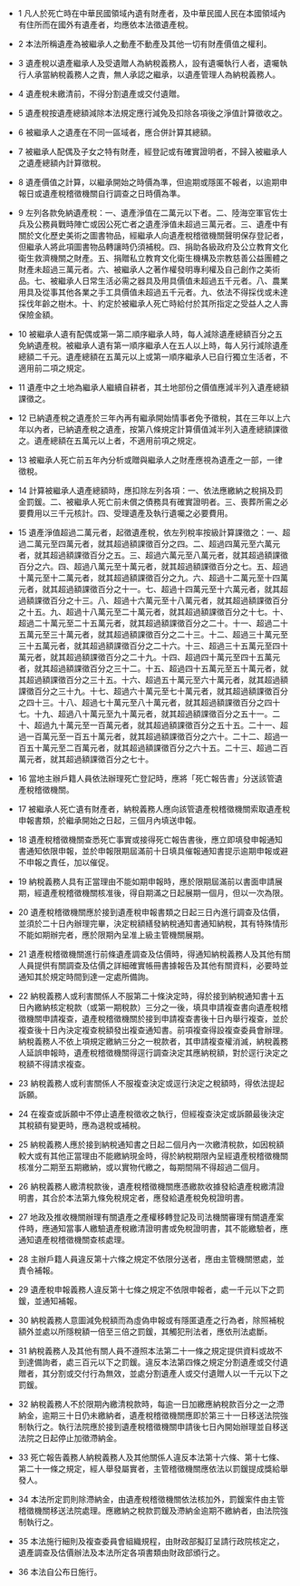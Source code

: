 * 1 凡人於死亡時在中華民國領域內遺有財產者，及中華民國人民在本國領域內有住所而在國外有遺產者，均應依本法徵遺產稅。

* 2 本法所稱遺產為被繼承人之動產不動產及其他一切有財產價值之權利。

* 3 遺產稅以遺產繼承人及受遺贈人為納稅義務人，設有遺囑執行人者，遺囑執行人承當納稅義務人之責，無人承認之繼承，以遺產管理人為納稅義務人。

* 4 遺產稅未繳清前，不得分割遺產或交付遺贈。

* 5 遺產稅按遺產總額減除本法規定應行減免及扣除各項後之淨值計算徵收之。

* 6 被繼承人之遺產在不同一區域者，應合併計算其總額。

* 7 被繼承人配偶及子女之特有財產，經登記或有確實證明者，不歸入被繼承人之遺產總額內計算徵稅。

* 8 遺產價值之計算，以繼承開始之時價為準，但逾期或隱匿不報者，以逾期申報日或遺產稅稽徵機關自行調查之日時價為準。

* 9 左列各款免納遺產稅：一、遺產淨值在二萬元以下者。二、陸海空軍官佐士兵及公務員戰時陣亡或因公死亡者之遺產淨值未超過三萬元者。三、遺產中有關於文化歷史美術之圖書物品，經繼承人向遺產稅稽徵機關聲明保存登記者，但繼承人將此項圖書物品轉讓時仍須補稅。四、捐助各級政府及公立教育文化衛生救濟機關之財產。五、捐贈私立教育文化衛生機構及宗教慈善公益團體之財產未超過三萬元者。六、被繼承人之著作權發明專利權及自己創作之美術品。七、被繼承人日常生活必需之器具及用具價值未超過五千元者。八、農業用具及從事其他各業之手工具價值未超過五千元者。九、依法不得採伐或未達採伐年齡之樹木。十、約定於被繼承人死亡時給付於其所指定之受益人之人壽保險金額。

* 10 被繼承人遺有配偶或第一第二順序繼承人時，每人減除遺產總額百分之五免納遺產稅。被繼承人遺有第一順序繼承人在五人以上時，每人另行減除遺產總額二千元。遺產總額在五萬元以上或第一順序繼承人已自行獨立生活者，不適用前二項之規定。

* 11 遺產中之土地為繼承人繼續自耕者，其土地部份之價值應減半列入遺產總額課徵之。

* 12 已納遺產稅之遺產於三年內再有繼承開始情事者免予徵稅，其在三年以上六年以內者，已納遺產稅之遺產，按第八條規定計算價值減半列入遺產總額課徵之。遺產總額在五萬元以上者，不適用前項之規定。

* 13 被繼承人死亡前五年內分析或贈與繼承人之財產應視為遺產之一部，一律徵稅。

* 14 計算被繼承人遺產總額時，應扣除左列各項：一、依法應繳納之稅捐及罰金罰鍰。二、被繼承人死亡前未償之債務具有確實證明者。三、喪葬所需之必要費用以三千元核計。四、受理遺產及執行遺囑之必要費用。

* 15 遺產淨值超過二萬元者，起徵遺產稅，依左列稅率按級計算課徵之：一、超過二萬元至四萬元者，就其超過額課徵百分之四。二、超過四萬元至六萬元者，就其超過額課徵百分之五。三、超過六萬元至八萬元者，就其超過額課徵百分之六。四、超過八萬元至十萬元者，就其超過額課徵百分之七。五、超過十萬元至十二萬元者，就其超過額課徵百分之九。六、超過十二萬元至十四萬元者，就其超過額課徵百分之十一。七、超過十四萬元至十六萬元者，就其超過額課徵百分之十三。八、超過十六萬元至十八萬元者，就其超過額課徵百分之十五。九、超過十八萬元至二十萬元者，就其超過額課徵百分之十七。十、超過二十萬元至二十五萬元者，就其超過額課徵百分之二十。十一、超過二十五萬元至三十萬元者，就其超過額課徵百分之二十三。十二、超過三十萬元至三十五萬元者，就其超過額課徵百分之二十六。十三、超過三十五萬元至四十萬元者，就其超過額課徵百分之二十九。十四、超過四十萬元至四十五萬元者，就其超過額課徵百分之三十二。十五、超過四十五萬元至五十萬元者，就其超過額課徵百分之三十五。十六、超過五十萬元至六十萬元者，就其超過額課徵百分之三十九。十七、超過六十萬元至七十萬元者，就其超過額課徵百分之四十三。十八、超過七十萬元至八十萬元者，就其超過額課徵百分之四十七。十九、超過八十萬元至九十萬元者，就其超過額課徵百分之五十一。二十、超過九十萬元至一百萬元者，就其超過額課徵百分之五十五。二十一、超過一百萬元至一百五十萬元者，就其超過額課徵百分之六十。二十二、超過一百五十萬元至二百萬元者，就其超過額課徵百分之六十五。二十三、超過二百萬元者，就其超過額課徵百分之七十。

* 16 當地主辦戶籍人員依法辦理死亡登記時，應將「死亡報告書」分送該管遺產稅稽徵機關。

* 17 被繼承人死亡遺有財產者，納稅義務人應向該管遺產稅稽徵機關索取遺產稅申報書類，於繼承開始之日起，三個月內填送申報。

* 18 遺產稅稽徵機關查悉死亡事實或接得死亡報告書後，應立即填發申報通知書通知依限申報，並於申報限期屆滿前十日填具催報通知書提示逾期申報或避不申報之責任，加以催促。

* 19 納稅義務人具有正當理由不能如期申報時，應於限期屆滿前以書面申請展期，經遺產稅稽徵機關核准後，得自期滿之日起展期一個月，但以一次為限。

* 20 遺產稅稽徵機關應於接到遺產稅申報書類之日起三日內進行調查及估價，並須於二十日內辦理完畢，決定稅額繕發納稅通知書通知納稅，其有特殊情形不能如期辦完者，應於限期內呈准上級主管機關展期。

* 21 遺產稅稽徵機關進行前條遺產調查及估價時，得通知納稅義務人及其他有關人員提供有關調查及估價之詳細確實帳冊書據報告及其他有關資料，必要時並通知其於規定時間到達一定處所備詢。

* 22 納稅義務人或利害關係人不服第二十條決定時，得於接到納稅通知書十五日內繳納核定稅款（或第一期稅款）三分之一後，填具申請複查書向遺產稅稽徵機關申請複查，遺產稅稽徵機關於接到申請複查書後十日內舉行複查，並於複查後十日內決定複查稅額發出複查通知書。前項複查得設複查委員會辦理。納稅義務人不依上項規定繳納三分之一稅款者，其申請複查權消滅，納稅義務人延誤申報時，遺產稅稽徵機關得逕行調查決定其應納稅額，對於逕行決定之稅額不得請求複查。

* 23 納稅義務人或利害關係人不服複查決定或逕行決定之稅額時，得依法提起訴願。

* 24 在複查或訴願中不停止遺產稅徵收之執行，但經複查決定或訴願最後決定其稅額有變更時，應為退稅或補稅。

* 25 納稅義務人應於接到納稅通知書之日起二個月內一次繳清稅款，如因稅額較大或有其他正當理由不能繳納現金時，得於納稅期限內呈經遺產稅稽徵機關核准分二期至五期繳納，或以實物代繳之，每期間隔不得超過二個月。

* 26 納稅義務人繳清稅款後，遺產稅稽徵機關應憑繳款收據發給遺產稅繳清證明書，其合於本法第九條免稅規定者，應發給遺產稅免稅證明書。

* 27 地政及推收機關辦理有關遺產之產權移轉登記及司法機關審理有關遺產案件時，應通知當事人繳驗遺產稅繳清證明書或免稅證明書，其不能繳驗者，應通知遺產稅稽徵機關查核處理。

* 28 主辦戶籍人員違反第十六條之規定不依限分送者，應由主管機關懲處，並責令補報。

* 29 遺產稅申報義務人違反第十七條之規定不依限申報者，處一千元以下之罰鍰，並通知補報。

* 30 納稅義務人意圖減免稅額而為虛偽申報或有隱匿遺產之行為者，除照補稅額外並處以所隱稅額一倍至三倍之罰鍰，其觸犯刑法者，應依刑法處斷。

* 31 納稅義務人及其他有關人員不遵照本法第二十一條之規定提供資料或故不到達備詢者，處三百元以下之罰鍰。違反本法第四條之規定分割遺產或交付遺贈者，其分割或交付行為無效，並處分割遺產人或交付遺贈人以一千元以下之罰鍰。

* 32 納稅義務人不於限期內繳清稅款時，每逾一日加繳應納稅款百分之一之滯納金，逾期三十日仍未繳納者，遺產稅稽徵機關應即於第三十一日移送法院強制執行之。執行法院應於接到遺產稅稽徵機關申請後七日內開始辦理並自移送法院之日起停止加徵滯納金。

* 33 死亡報告義務人納稅義務人及其他關係人違反本法第十六條、第十七條、第二十一條之規定，經人舉發屬實者，主管稽徵機關應依法以罰鍰提成獎給舉發人。

* 34 本法所定罰則除滯納金，由遺產稅稽徵機關依法核加外，罰鍰案件由主管稽徵機關移送法院處理。應繳納之稅款罰鍰及滯納金逾期不繳納者，由法院強制執行之。

* 35 本法施行細則及複查委員會組織規程，由財政部擬訂呈請行政院核定之，遺產調查及估價辦法及本法所定各項書類由財政部頒行之。

* 36 本法自公布日施行。

